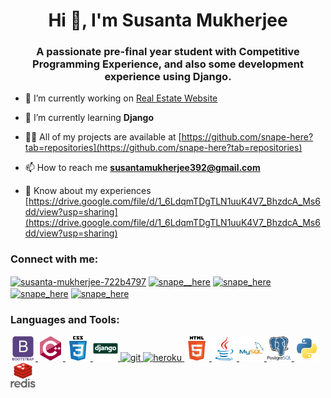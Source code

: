 <h1 align="center">Hi 👋, I'm Susanta Mukherjee</h1>
<h3 align="center">A passionate pre-final year student with Competitive Programming Experience, and also some development experience using Django.</h3>

- 🔭 I’m currently working on [Real Estate Website](https://github.com/snape-here/Real-Estate-Website)

- 🌱 I’m currently learning **Django**

- 👨‍💻 All of my projects are available at [https://github.com/snape-here?tab=repositories](https://github.com/snape-here?tab=repositories)

- 📫 How to reach me **susantamukherjee392@gmail.com**

- 📄 Know about my experiences [https://drive.google.com/file/d/1_6LdqmTDgTLN1uuK4V7_BhzdcA_Ms6dd/view?usp=sharing](https://drive.google.com/file/d/1_6LdqmTDgTLN1uuK4V7_BhzdcA_Ms6dd/view?usp=sharing)

<h3 align="left">Connect with me:</h3>
<p align="left">
<a href="https://linkedin.com/in/susanta-mukherjee-722b4797" target="blank"><img align="center" src="https://raw.githubusercontent.com/rahuldkjain/github-profile-readme-generator/neutral-icons/src/images/icons/Social/linked-in-alt.svg" alt="susanta-mukherjee-722b4797" height="30" width="40" /></a>
<a href="https://www.codechef.com/users/snape__here" target="blank"><img align="center" src="https://cdn.jsdelivr.net/npm/simple-icons@3.1.0/icons/codechef.svg" alt="snape__here" height="30" width="40" /></a>
<a href="https://codeforces.com/profile/snape_here" target="blank"><img align="center" src="https://cdn.jsdelivr.net/npm/simple-icons@3.0.1/icons/codeforces.svg" alt="snape_here" height="30" width="40" /></a>
<a href="https://www.leetcode.com/snape_here" target="blank"><img align="center" src="https://raw.githubusercontent.com/rahuldkjain/github-profile-readme-generator/neutral-icons/src/images/icons/Social/leet-code.svg" alt="snape_here" height="30" width="40" /></a>
<a href="https://auth.geeksforgeeks.org/user/snape_here" target="blank"><img align="center" src="https://raw.githubusercontent.com/rahuldkjain/github-profile-readme-generator/neutral-icons/src/images/icons/Social/geeks-for-geeks.svg" alt="snape_here" height="30" width="40" /></a>
</p>

<h3 align="left">Languages and Tools:</h3>
<p align="left"> <a href="https://getbootstrap.com" target="_blank"> <img src="https://raw.githubusercontent.com/devicons/devicon/master/icons/bootstrap/bootstrap-plain-wordmark.svg" alt="bootstrap" width="40" height="40"/> </a> <a href="https://www.w3schools.com/cpp/" target="_blank"> <img src="https://raw.githubusercontent.com/devicons/devicon/master/icons/cplusplus/cplusplus-original.svg" alt="cplusplus" width="40" height="40"/> </a> <a href="https://www.w3schools.com/css/" target="_blank"> <img src="https://raw.githubusercontent.com/devicons/devicon/master/icons/css3/css3-original-wordmark.svg" alt="css3" width="40" height="40"/> </a> <a href="https://www.djangoproject.com/" target="_blank"> <img src="https://raw.githubusercontent.com/devicons/devicon/master/icons/django/django-original.svg" alt="django" width="40" height="40"/> </a> <a href="https://git-scm.com/" target="_blank"> <img src="https://www.vectorlogo.zone/logos/git-scm/git-scm-icon.svg" alt="git" width="40" height="40"/> </a> <a href="https://heroku.com" target="_blank"> <img src="https://www.vectorlogo.zone/logos/heroku/heroku-icon.svg" alt="heroku" width="40" height="40"/> </a> <a href="https://www.w3.org/html/" target="_blank"> <img src="https://raw.githubusercontent.com/devicons/devicon/master/icons/html5/html5-original-wordmark.svg" alt="html5" width="40" height="40"/> </a> <a href="https://www.java.com" target="_blank"> <img src="https://raw.githubusercontent.com/devicons/devicon/master/icons/java/java-original.svg" alt="java" width="40" height="40"/> </a> <a href="https://www.mysql.com/" target="_blank"> <img src="https://raw.githubusercontent.com/devicons/devicon/master/icons/mysql/mysql-original-wordmark.svg" alt="mysql" width="40" height="40"/> </a> <a href="https://www.postgresql.org" target="_blank"> <img src="https://raw.githubusercontent.com/devicons/devicon/master/icons/postgresql/postgresql-original-wordmark.svg" alt="postgresql" width="40" height="40"/> </a> <a href="https://www.python.org" target="_blank"> <img src="https://raw.githubusercontent.com/devicons/devicon/master/icons/python/python-original.svg" alt="python" width="40" height="40"/> </a> <a href="https://redis.io" target="_blank"> <img src="https://raw.githubusercontent.com/devicons/devicon/master/icons/redis/redis-original-wordmark.svg" alt="redis" width="40" height="40"/> </a> </p>

